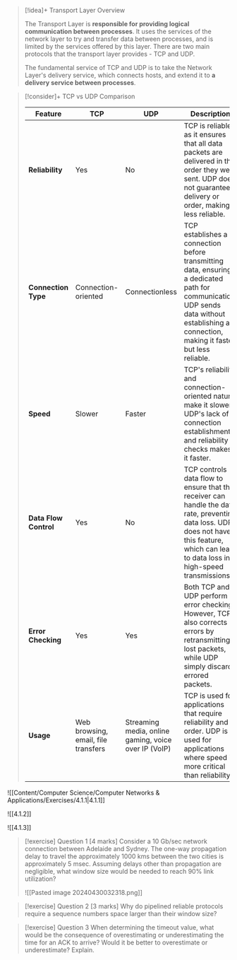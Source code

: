 > [!idea]+ Transport Layer Overview
>
> The Transport Layer is **responsible for providing logical communication between processes**. It uses the services of the network layer to try and transfer data between processes, and is limited by the services offered by this layer. There are two main protocols that the transport layer provides - TCP and UDP. 
>
> The fundamental service of TCP and UDP is to take the Network Layer's delivery service, which connects hosts, and extend it to **a delivery service between processes**.

> [!consider]+ TCP vs UDP Comparison
>
> | Feature | TCP | UDP | Description |
> |---------|-----|-----|-------------|
> | **Reliability** | Yes | No | TCP is reliable as it ensures that all data packets are delivered in the order they were sent. UDP does not guarantee delivery or order, making it less reliable. |
> | **Connection Type** | Connection-oriented | Connectionless | TCP establishes a connection before transmitting data, ensuring a dedicated path for communication. UDP sends data without establishing a connection, making it faster but less reliable. |
> | **Speed** | Slower | Faster | TCP's reliability and connection-oriented nature make it slower. UDP's lack of connection establishment and reliability checks makes it faster. |
> | **Data Flow Control** | Yes | No | TCP controls data flow to ensure that the receiver can handle the data rate, preventing data loss. UDP does not have this feature, which can lead to data loss in high-speed transmissions. |
> | **Error Checking** | Yes | Yes | Both TCP and UDP perform error checking. However, TCP also corrects errors by retransmitting lost packets, while UDP simply discards errored packets. |
> | **Usage** | Web browsing, email, file transfers | Streaming media, online gaming, voice over IP (VoIP) | TCP is used for applications that require reliability and order. UDP is used for applications where speed is more critical than reliability. |


![[Content/Computer Science/Computer Networks & Applications/Exercises/4.1.1|4.1.1]]

![[4.1.2]]

![[4.1.3]]


> [!exercise] Question 1 [4 marks]
> Consider a 10 Gb/sec network connection between Adelaide and Sydney. The one-way propagation delay to travel the approximately 1000 kms between the two cities is approximately 5 msec. Assuming delays other than propagation are negligible, what window size would be needed to reach 90% link utilization? 
> 
> ![[Pasted image 20240430032318.png]]

> [!exercise] Question 2 [3 marks]
> Why do pipelined reliable protocols require a sequence numbers space larger than their window size? 

> [!exercise] Question 3
> When determining the timeout value, what would be the consequence of overestimating or underestimating the time for an ACK to arrive? Would it be better to overestimate or underestimate? Explain. 



